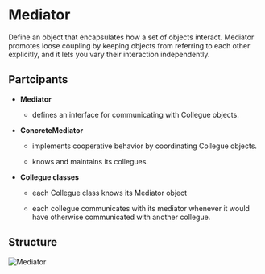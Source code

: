 # Mediator

Define an object that encapsulates how a set of objects interact. Mediator promotes loose coupling by keeping objects from referring to each other explicitly, and it lets you vary their interaction independently.

## Partcipants

* __Mediator__
  
  * defines an interface for communicating with Collegue objects.

* __ConcreteMediator__

  * implements cooperative behavior by coordinating Collegue objects.
  
  * knows and maintains its collegues.

* __Collegue classes__

  * each Collegue class knows its Mediator object
  
  * each collegue communicates with its mediator whenever it would have otherwise communicated with another collegue.

## Structure

![Mediator](https://raw.githubusercontent.com/DocBrown85/design_patterns/master/images/mediator.png)
